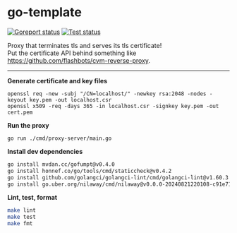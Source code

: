 # go-template

[![Goreport status](https://goreportcard.com/badge/github.com/flashbots/go-template)](https://goreportcard.com/report/github.com/flashbots/go-template)
[![Test status](https://github.com/flashbots/go-template/workflows/Checks/badge.svg?branch=main)](https://github.com/flashbots/go-template/actions?query=workflow%3A%22Checks%22)

Proxy that terminates tls and serves its tls certificate!  
Put the certificate API behind something like https://github.com/flashbots/cvm-reverse-proxy.  

---

**Generate certificate and key files**

```
openssl req -new -subj "/CN=localhost/" -newkey rsa:2048 -nodes -keyout key.pem -out localhost.csr
openssl x509 -req -days 365 -in localhost.csr -signkey key.pem -out cert.pem
```

**Run the proxy**

```
go run ./cmd/proxy-server/main.go 
```

**Install dev dependencies**

```bash
go install mvdan.cc/gofumpt@v0.4.0
go install honnef.co/go/tools/cmd/staticcheck@v0.4.2
go install github.com/golangci/golangci-lint/cmd/golangci-lint@v1.60.3
go install go.uber.org/nilaway/cmd/nilaway@v0.0.0-20240821220108-c91e71c080b7
```

**Lint, test, format**

```bash
make lint
make test
make fmt
```

